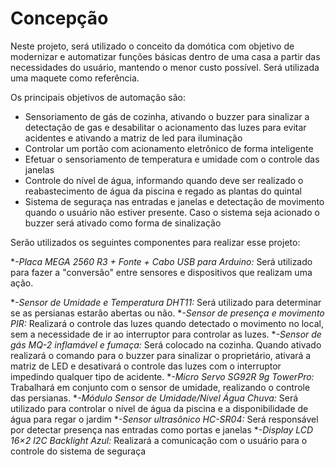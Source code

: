
# Concepção

Neste projeto, será utilizado o conceito da domótica com objetivo de modernizar e automatizar funções básicas dentro de uma casa a partir das necessidades do usuário, mantendo o menor custo possível. Será utilizada uma maquete como referência.

Os principais objetivos de automação são:

- Sensoriamento de gás de cozinha, ativando o buzzer para sinalizar a detectação de gas e desabilitar o acionamento das luzes para evitar acidentes e ativando a matriz de led para iluminação
- Controlar um portão com acionamento eletrônico de forma inteligente
- Efetuar o sensoriamento de temperatura e umidade com o controle das janelas
- Controle do nível de água, informando quando deve ser realizado o reabastecimento de água da piscina e regado as plantas do quintal
- Sistema de seguraça nas entradas e janelas e detectação de movimento quando o usuário não estiver presente. Caso o sistema seja acionado o buzzer será ativado como forma de sinalização

Serão utilizados os seguintes componentes para realizar esse projeto:

**-Placa MEGA 2560 R3 + Fonte + Cabo USB para Arduino:*
Será utilizado para fazer a "conversão" entre sensores e dispositivos que realizam uma ação.

**-Sensor de Umidade e Temperatura DHT11:*
Será utilizado para determinar se as persianas estarão abertas ou não.
**-Sensor de presença e movimento PIR:*
Realizará o controle das luzes quando detectado o movimento no local, sem a necessidade de ir ao interruptor para controlar as luzes.
**-Sensor de gás MQ-2 inflamável e fumaça:*
Será colocado na cozinha. Quando ativado realizará o comando para o buzzer para sinalizar o proprietário, ativará a matriz de LED e desativará o controle das luzes com o interruptor impedindo qualquer tipo de acidente.
**-Micro Servo SG92R 9g TowerPro:*
Trabalhará em conjunto com o sensor de umidade, realizando o controle das persianas.
**-Módulo Sensor de Umidade/Nível Água Chuva:*
Será utilizado para controlar o nível de água da piscina e a disponibilidade de água para regar o jardim
**-Sensor ultrasônico HC-SR04:*
Será responsável por detectar presença nas entradas como portas e janelas
**-Display LCD 16×2 I2C Backlight Azul:*
Realizará a comunicação com o usuário para o controle do sistema de seguraça


